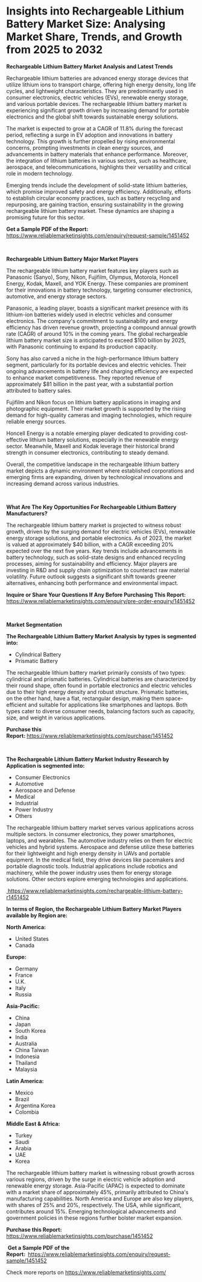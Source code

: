 <p><h1>Insights into Rechargeable Lithium Battery Market Size: Analysing Market Share, Trends, and Growth from 2025 to 2032</h1></p><p><strong>Rechargeable Lithium Battery Market Analysis and Latest Trends</strong></p>
<p><p>Rechargeable lithium batteries are advanced energy storage devices that utilize lithium ions to transport charge, offering high energy density, long life cycles, and lightweight characteristics. They are predominantly used in consumer electronics, electric vehicles (EVs), renewable energy storage, and various portable devices. The rechargeable lithium battery market is experiencing significant growth driven by increasing demand for portable electronics and the global shift towards sustainable energy solutions.</p><p>The market is expected to grow at a CAGR of 11.8% during the forecast period, reflecting a surge in EV adoption and innovations in battery technology. This growth is further propelled by rising environmental concerns, prompting investments in clean energy sources, and advancements in battery materials that enhance performance. Moreover, the integration of lithium batteries in various sectors, such as healthcare, aerospace, and telecommunications, highlights their versatility and critical role in modern technology.</p><p>Emerging trends include the development of solid-state lithium batteries, which promise improved safety and energy efficiency. Additionally, efforts to establish circular economy practices, such as battery recycling and repurposing, are gaining traction, ensuring sustainability in the growing rechargeable lithium battery market. These dynamics are shaping a promising future for this sector.</p></p>
<p><strong>Get a Sample PDF of the Report:&nbsp;</strong> <a href="https://www.reliablemarketinsights.com/enquiry/request-sample/1451452?utm_campaign=1558&utm_medium=2&utm_source=Github&utm_content=ia&utm_term=13022025&utm_id=rechargeable-lithium-battery">https://www.reliablemarketinsights.com/enquiry/request-sample/1451452</a></p>
<p>&nbsp;</p>
<p><strong>Rechargeable Lithium Battery Major Market Players</strong></p>
<p><p>The rechargeable lithium battery market features key players such as Panasonic (Sanyo), Sony, Nikon, Fujifilm, Olympus, Motorola, Honcell Energy, Kodak, Maxell, and YOK Energy. These companies are prominent for their innovations in battery technology, targeting consumer electronics, automotive, and energy storage sectors.</p><p>Panasonic, a leading player, boasts a significant market presence with its lithium-ion batteries widely used in electric vehicles and consumer electronics. The company's commitment to sustainability and energy efficiency has driven revenue growth, projecting a compound annual growth rate (CAGR) of around 10% in the coming years. The global rechargeable lithium battery market size is anticipated to exceed $100 billion by 2025, with Panasonic continuing to expand its production capacity.</p><p>Sony has also carved a niche in the high-performance lithium battery segment, particularly for its portable devices and electric vehicles. Their ongoing advancements in battery life and charging efficiency are expected to enhance market competitiveness. They reported revenue of approximately $81 billion in the past year, with a substantial portion attributed to battery sales.</p><p>Fujifilm and Nikon focus on lithium battery applications in imaging and photographic equipment. Their market growth is supported by the rising demand for high-quality cameras and imaging technologies, which require reliable energy sources.</p><p>Honcell Energy is a notable emerging player dedicated to providing cost-effective lithium battery solutions, especially in the renewable energy sector. Meanwhile, Maxell and Kodak leverage their historical brand strength in consumer electronics, contributing to steady demand.</p><p>Overall, the competitive landscape in the rechargeable lithium battery market depicts a dynamic environment where established corporations and emerging firms are expanding, driven by technological innovations and increasing demand across various industries.</p></p>
<p>&nbsp;</p>
<p><strong>What Are The Key Opportunities For Rechargeable Lithium Battery Manufacturers?</strong></p>
<p><p>The rechargeable lithium battery market is projected to witness robust growth, driven by the surging demand for electric vehicles (EVs), renewable energy storage solutions, and portable electronics. As of 2023, the market is valued at approximately $40 billion, with a CAGR exceeding 20% expected over the next five years. Key trends include advancements in battery technology, such as solid-state designs and enhanced recycling processes, aiming for sustainability and efficiency. Major players are investing in R&D and supply chain optimization to counteract raw material volatility. Future outlook suggests a significant shift towards greener alternatives, enhancing both performance and environmental impact.</p></p>
<p><strong>Inquire or Share Your Questions If Any Before Purchasing This Report:</strong> <a href="https://www.reliablemarketinsights.com/enquiry/pre-order-enquiry/1451452?utm_campaign=1558&utm_medium=2&utm_source=Github&utm_content=ia&utm_term=13022025&utm_id=rechargeable-lithium-battery">https://www.reliablemarketinsights.com/enquiry/pre-order-enquiry/1451452</a></p>
<p>&nbsp;</p>
<p><strong>Market Segmentation</strong></p>
<p><strong>The Rechargeable Lithium Battery Market Analysis by types is segmented into:</strong></p>
<p><ul><li>Cylindrical Battery</li><li>Prismatic Battery</li></ul></p>
<p><p>The rechargeable lithium battery market primarily consists of two types: cylindrical and prismatic batteries. Cylindrical batteries are characterized by their round shape, often found in portable electronics and electric vehicles due to their high energy density and robust structure. Prismatic batteries, on the other hand, have a flat, rectangular design, making them space-efficient and suitable for applications like smartphones and laptops. Both types cater to diverse consumer needs, balancing factors such as capacity, size, and weight in various applications.</p></p>
<p><strong>Purchase this Report:&nbsp;</strong><a href="https://www.reliablemarketinsights.com/purchase/1451452?utm_campaign=1558&utm_medium=2&utm_source=Github&utm_content=ia&utm_term=13022025&utm_id=rechargeable-lithium-battery">https://www.reliablemarketinsights.com/purchase/1451452</a></p>
<p>&nbsp;</p>
<p><strong>The Rechargeable Lithium Battery Market Industry Research by Application is segmented into:</strong></p>
<p><ul><li>Consumer Electronics</li><li>Automotive</li><li>Aerospace and Defense</li><li>Medical</li><li>Industrial</li><li>Power Industry</li><li>Others</li></ul></p>
<p><p>The rechargeable lithium battery market serves various applications across multiple sectors. In consumer electronics, they power smartphones, laptops, and wearables. The automotive industry relies on them for electric vehicles and hybrid systems. Aerospace and defense utilize these batteries for their lightweight and high energy density in UAVs and portable equipment. In the medical field, they drive devices like pacemakers and portable diagnostic tools. Industrial applications include robotics and machinery, while the power industry uses them for energy storage solutions. Other sectors explore emerging technologies and applications.</p></p>
<p><a href="https://www.reliablemarketinsights.com/rechargeable-lithium-battery-r1451452?utm_campaign=1558&utm_medium=2&utm_source=Github&utm_content=ia&utm_term=13022025&utm_id=rechargeable-lithium-battery">&nbsp;https://www.reliablemarketinsights.com/rechargeable-lithium-battery-r1451452</a></p>
<p><strong>In terms of Region, the Rechargeable Lithium Battery Market Players available by Region are:</strong></p>
<p>
    <p> <strong> North America: </strong>
        <ul>
            <li>United States</li>
            <li>Canada</li>
        </ul>
        </p> 
    <p> <strong> Europe: </strong>
        <ul>
            <li>Germany</li>
            <li>France</li>
            <li>U.K.</li>
            <li>Italy</li>
            <li>Russia</li>
        </ul>
        </p> 
    <p> <strong> Asia-Pacific: </strong>
        <ul>
            <li>China</li>
            <li>Japan</li>
            <li>South Korea</li>
            <li>India</li>
            <li>Australia</li>
            <li>China Taiwan</li>
            <li>Indonesia</li>
            <li>Thailand</li>
            <li>Malaysia</li>
        </ul>
        </p> 
    <p> <strong> Latin America: </strong>
        <ul>
            <li>Mexico</li>
            <li>Brazil</li>
            <li>Argentina Korea</li>
            <li>Colombia</li>
        </ul>
        </p> 
    <p> <strong> Middle East & Africa: </strong>
        <ul>
            <li>Turkey</li>
            <li>Saudi</li>
            <li>Arabia</li>
            <li>UAE</li>
            <li>Korea</li>
        </ul>
    </p>
    </p>
<p><p>The rechargeable lithium battery market is witnessing robust growth across various regions, driven by the surge in electric vehicle adoption and renewable energy storage. Asia-Pacific (APAC) is expected to dominate with a market share of approximately 45%, primarily attributed to China's manufacturing capabilities. North America and Europe are also key players, with shares of 25% and 20%, respectively. The USA, while significant, contributes around 15%. Emerging technological advancements and government policies in these regions further bolster market expansion.</p></p>
<p><strong>Purchase this Report: </strong><a href="https://www.reliablemarketinsights.com/purchase/1451452?utm_campaign=1558&utm_medium=2&utm_source=Github&utm_content=ia&utm_term=13022025&utm_id=rechargeable-lithium-battery">https://www.reliablemarketinsights.com/purchase/1451452</a></p>
<p>&nbsp;<strong>Get a Sample PDF of the Report:&nbsp;&nbsp;</strong><a href="https://www.reliablemarketinsights.com/enquiry/request-sample/1451452?utm_campaign=1558&utm_medium=2&utm_source=Github&utm_content=ia&utm_term=13022025&utm_id=rechargeable-lithium-battery">https://www.reliablemarketinsights.com/enquiry/request-sample/1451452</a></p>
<p><strong></strong></p>
<p>Check more reports on <a href="https://www.reliablemarketinsights.com/?utm_campaign=1558&utm_medium=2&utm_source=Github&utm_content=ia&utm_term=13022025&utm_id=rechargeable-lithium-battery">https://www.reliablemarketinsights.com/</a></p>